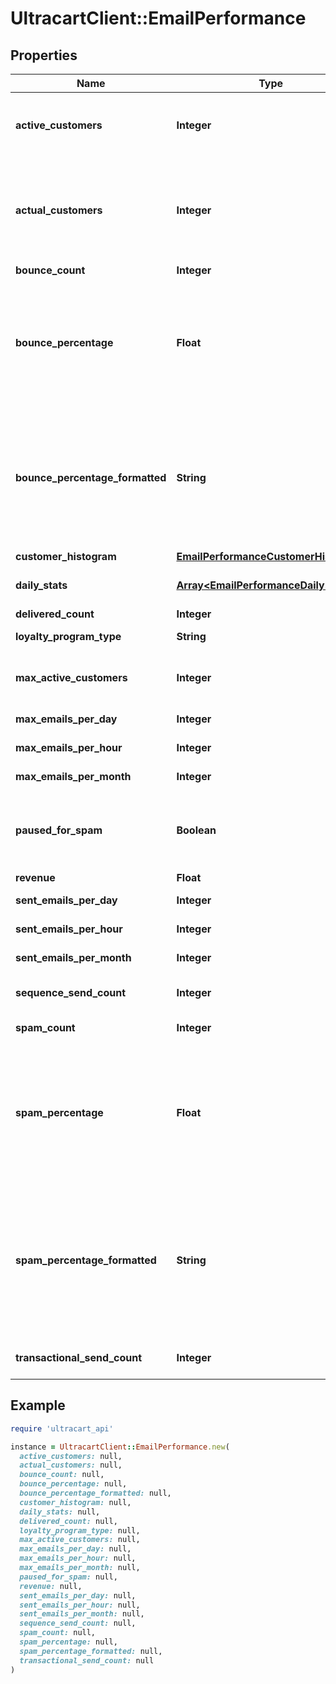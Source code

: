 # UltracartClient::EmailPerformance

## Properties

| Name | Type | Description | Notes |
| ---- | ---- | ----------- | ----- |
| **active_customers** | **Integer** | Active customers.  The value will be -1 if calculation is pending. | [optional] |
| **actual_customers** | **Integer** | Actual customers that they have regardless of active state.  The value will be -1 if calculation is pending. | [optional] |
| **bounce_count** | **Integer** | Bounce count | [optional] |
| **bounce_percentage** | **Float** | bounce percentage rate based upon our look back window.  This should be under five percent or the account will be paused for sending. | [optional] |
| **bounce_percentage_formatted** | **String** | bounce percentage rate (formatted) based upon our look back window.  This should be under five percent or the account will be paused for sending. | [optional] |
| **customer_histogram** | [**EmailPerformanceCustomerHistogram**](EmailPerformanceCustomerHistogram.md) |  | [optional] |
| **daily_stats** | [**Array&lt;EmailPerformanceDaily&gt;**](EmailPerformanceDaily.md) | Daily statistics used for charting | [optional] |
| **delivered_count** | **Integer** | Delivered count | [optional] |
| **loyalty_program_type** | **String** | Loyalty Program Type | [optional] |
| **max_active_customers** | **Integer** | Maximum active customers allowed under their billing plan | [optional] |
| **max_emails_per_day** | **Integer** | Max emails per day | [optional] |
| **max_emails_per_hour** | **Integer** | Max emails per hour | [optional] |
| **max_emails_per_month** | **Integer** | Max emails per month | [optional] |
| **paused_for_spam** | **Boolean** | True if campaign/flow emails are paused due to spam complaints. | [optional] |
| **revenue** | **Float** | Revenue | [optional] |
| **sent_emails_per_day** | **Integer** | Sent emails last 24 hours | [optional] |
| **sent_emails_per_hour** | **Integer** | Sent emails last hour | [optional] |
| **sent_emails_per_month** | **Integer** | Sent emails last 31 days | [optional] |
| **sequence_send_count** | **Integer** | Total sequence (campaign/flow) emails sent | [optional] |
| **spam_count** | **Integer** | Spam complaints | [optional] |
| **spam_percentage** | **Float** | Spam percentage rate based upon our look back window.  This should be under one half a percent or the account will be paused for sending. | [optional] |
| **spam_percentage_formatted** | **String** | Spam percentage rate (formatted) based upon our look back window.  This should be under one half a percent or the account will be paused for sending. | [optional] |
| **transactional_send_count** | **Integer** | Total transactions emails sent | [optional] |

## Example

```ruby
require 'ultracart_api'

instance = UltracartClient::EmailPerformance.new(
  active_customers: null,
  actual_customers: null,
  bounce_count: null,
  bounce_percentage: null,
  bounce_percentage_formatted: null,
  customer_histogram: null,
  daily_stats: null,
  delivered_count: null,
  loyalty_program_type: null,
  max_active_customers: null,
  max_emails_per_day: null,
  max_emails_per_hour: null,
  max_emails_per_month: null,
  paused_for_spam: null,
  revenue: null,
  sent_emails_per_day: null,
  sent_emails_per_hour: null,
  sent_emails_per_month: null,
  sequence_send_count: null,
  spam_count: null,
  spam_percentage: null,
  spam_percentage_formatted: null,
  transactional_send_count: null
)
```

